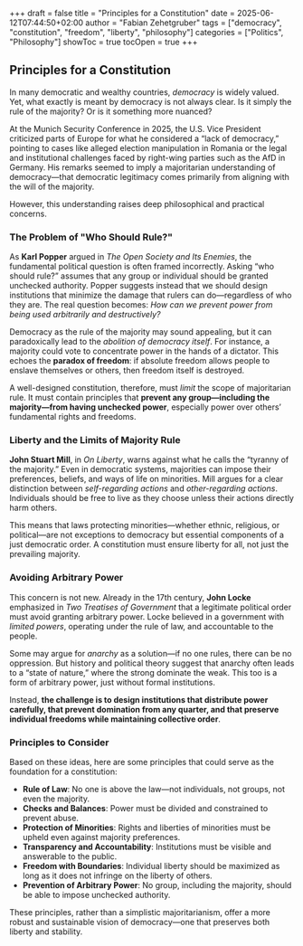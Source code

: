 +++
draft = false
title = "Principles for a Constitution"
date = 2025-06-12T07:44:50+02:00
author = "Fabian Zehetgruber"
tags = \["democracy", "constitution", "freedom", "liberty", "philosophy"]
categories = \["Politics", "Philosophy"]
showToc = true
tocOpen = true
+++

## Principles for a Constitution

In many democratic and wealthy countries, *democracy* is widely valued. Yet, what exactly is meant by democracy is not always clear. Is it simply the rule of the majority? Or is it something more nuanced?

At the Munich Security Conference in 2025, the U.S. Vice President criticized parts of Europe for what he considered a “lack of democracy,” pointing to cases like alleged election manipulation in Romania or the legal and institutional challenges faced by right-wing parties such as the AfD in Germany. His remarks seemed to imply a majoritarian understanding of democracy—that democratic legitimacy comes primarily from aligning with the will of the majority.

However, this understanding raises deep philosophical and practical concerns.

### The Problem of "Who Should Rule?"

As **Karl Popper** argued in *The Open Society and Its Enemies*, the fundamental political question is often framed incorrectly. Asking “who should rule?” assumes that any group or individual should be granted unchecked authority. Popper suggests instead that we should design institutions that minimize the damage that rulers can do—regardless of who they are. The real question becomes: *How can we prevent power from being used arbitrarily and destructively?*

Democracy as the rule of the majority may sound appealing, but it can paradoxically lead to the *abolition of democracy itself*. For instance, a majority could vote to concentrate power in the hands of a dictator. This echoes the **paradox of freedom**: if absolute freedom allows people to enslave themselves or others, then freedom itself is destroyed.

A well-designed constitution, therefore, must *limit* the scope of majoritarian rule. It must contain principles that **prevent any group—including the majority—from having unchecked power**, especially power over others’ fundamental rights and freedoms.

### Liberty and the Limits of Majority Rule

**John Stuart Mill**, in *On Liberty*, warns against what he calls the “tyranny of the majority.” Even in democratic systems, majorities can impose their preferences, beliefs, and ways of life on minorities. Mill argues for a clear distinction between *self-regarding actions* and *other-regarding actions*. Individuals should be free to live as they choose unless their actions directly harm others.

This means that laws protecting minorities—whether ethnic, religious, or political—are not exceptions to democracy but essential components of a just democratic order. A constitution must ensure liberty for all, not just the prevailing majority.

### Avoiding Arbitrary Power

This concern is not new. Already in the 17th century, **John Locke** emphasized in *Two Treatises of Government* that a legitimate political order must avoid granting arbitrary power. Locke believed in a government with *limited powers*, operating under the rule of law, and accountable to the people.

Some may argue for *anarchy* as a solution—if no one rules, there can be no oppression. But history and political theory suggest that anarchy often leads to a “state of nature,” where the strong dominate the weak. This too is a form of arbitrary power, just without formal institutions.

Instead, **the challenge is to design institutions that distribute power carefully, that prevent domination from any quarter, and that preserve individual freedoms while maintaining collective order**.

### Principles to Consider

Based on these ideas, here are some principles that could serve as the foundation for a constitution:

* **Rule of Law**: No one is above the law—not individuals, not groups, not even the majority.
* **Checks and Balances**: Power must be divided and constrained to prevent abuse.
* **Protection of Minorities**: Rights and liberties of minorities must be upheld even against majority preferences.
* **Transparency and Accountability**: Institutions must be visible and answerable to the public.
* **Freedom with Boundaries**: Individual liberty should be maximized as long as it does not infringe on the liberty of others.
* **Prevention of Arbitrary Power**: No group, including the majority, should be able to impose unchecked authority.

These principles, rather than a simplistic majoritarianism, offer a more robust and sustainable vision of democracy—one that preserves both liberty and stability.